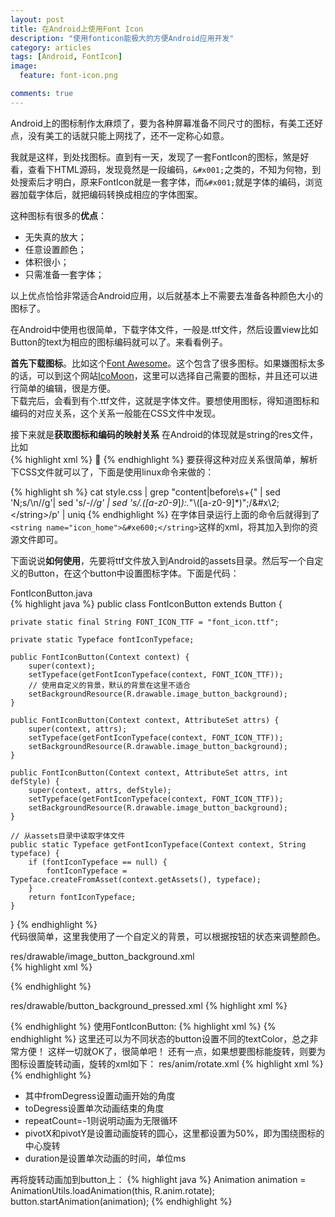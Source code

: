 ```yaml
---                                                                             
layout: post
title: 在Android上使用Font Icon
description: "使用fonticon能极大的方便Android应用开发"
category: articles
tags: [Android, FontIcon]
image:
  feature: font-icon.png

comments: true  
---
```


Android上的图标制作太麻烦了，要为各种屏幕准备不同尺寸的图标，有美工还好点，没有美工的话就只能上网找了，还不一定称心如意。  

我就是这样，到处找图标。直到有一天，发现了一套FontIcon的图标，煞是好看，查看下HTML源码，发现竟然是一段编码，`&#x001;`之类的，不知为何物，到处搜索后才明白，原来FontIcon就是一套字体，而`&#x001;`就是字体的编码，浏览器加载字体后，就把编码转换成相应的字体图案。

这种图标有很多的**优点**：

* 无失真的放大；
* 任意设置颜色；
* 体积很小；
* 只需准备一套字体；

以上优点恰恰非常适合Android应用，以后就基本上不需要去准备各种颜色大小的图标了。

在Android中使用也很简单，下载字体文件，一般是.ttf文件，然后设置view比如Button的text为相应的图标编码就可以了。来看看例子。

**首先下载图标**。比如这个[Font Awesome](http://www.bootcss.com/p/font-awesome)。这个包含了很多图标。如果嫌图标太多的话，可以到这个网站[IcoMoon](http://icomoon.io/app/#/select)，这里可以选择自己需要的图标，并且还可以进行简单的编辑，很是方便。  
下载完后，会看到有个.ttf文件，这就是字体文件。要想使用图标，得知道图标和编码的对应关系，这个关系一般能在CSS文件中发现。

接下来就是**获取图标和编码的映射关系**
在Android的体现就是string的res文件，比如  
{% highlight xml %}
<string name="icon_home">&#xe600;</string>
{% endhighlight %}
要获得这种对应关系很简单，解析下CSS文件就可以了，下面是使用linux命令来做的：

{% highlight sh %}
cat style.css | grep "content\|before\s\+{" | sed 'N;s/\n//g'| sed 's/-/_/g' | sed 's/\.\([a-z0-9_]*\):.*"\\\([a-z0-9]*\)";/<string name="\1">\&#x\2;<\/string>/p' | uniq
{% endhighlight %}
在字体目录运行上面的命令后就得到了`<string name="icon_home">&#xe600;</string>`这样的xml，将其加入到你的资源文件即可。 

下面说说**如何使用**，先要将ttf文件放入到Android的assets目录。然后写一个自定义的Button，在这个button中设置图标字体。下面是代码：

FontIconButton.java  
{% highlight java %}
public class FontIconButton extends Button {

    private static final String FONT_ICON_TTF = "font_icon.ttf";

    private static Typeface fontIconTypeface;

    public FontIconButton(Context context) {
        super(context);
        setTypeface(getFontIconTypeface(context, FONT_ICON_TTF));
        // 使用自定义的背景，默认的背景在这里不适合
        setBackgroundResource(R.drawable.image_button_background);
    }

    public FontIconButton(Context context, AttributeSet attrs) {
        super(context, attrs);
        setTypeface(getFontIconTypeface(context, FONT_ICON_TTF));
        setBackgroundResource(R.drawable.image_button_background);
    }

    public FontIconButton(Context context, AttributeSet attrs, int defStyle) {
        super(context, attrs, defStyle);
        setTypeface(getFontIconTypeface(context, FONT_ICON_TTF));
        setBackgroundResource(R.drawable.image_button_background);
    }

    // 从assets目录中读取字体文件
    public static Typeface getFontIconTypeface(Context context, String typeface) {
        if (fontIconTypeface == null) {
            fontIconTypeface = Typeface.createFromAsset(context.getAssets(), typeface);
        }
        return fontIconTypeface;
    }
}
{% endhighlight %}  
代码很简单，这里我使用了一个自定义的背景，可以根据按钮的状态来调整颜色。

res/drawable/image_button_background.xml  
{% highlight xml %}
<?xml version="1.0" encoding="utf-8"?>
<selector xmlns:android="http://schemas.android.com/apk/res/android">
    <item android:state_pressed="true" android:drawable="@drawable/button_background_pressed"/>
    <item android:drawable="@android:color/transparent"/>
</selector>
{% endhighlight %}

res/drawable/button_background_pressed.xml
{% highlight xml %}
<?xml version="1.0" encoding="utf-8"?>
<shape xmlns:android="http://schemas.android.com/apk/res/android">
    <gradient
            android:angle="270"
            android:endColor="#3498db"
            android:startColor="#2980b9"/>
    <corners android:radius="2dp"/>
</shape>
{% endhighlight %}
使用FontIconButton:
{% highlight xml %}
<com.liba.android.view.FontIconButton
            android:id="@+id/action_smile"
            android:text="@string/icon_smile"
            android:textColor="@color/font_icon_color_holo_light"
            android:textSize="24sp"
            android:padding="0dp"
            android:layout_width="40dp"
            android:layout_height="40dp" />
{% endhighlight %}
这里还可以为不同状态的button设置不同的textColor，总之非常方便！  
这样一切就OK了，很简单吧！
还有一点，如果想要图标能旋转，则要为图标设置旋转动画，旋转的xml如下：  
res/anim/rotate.xml
{% highlight xml %}
<?xml version="1.0" encoding="utf-8"?>
<set xmlns:android="http://schemas.android.com/apk/res/android"
    android:interpolator="@android:anim/linear_interpolator">
    <rotate
        android:fromDegrees="0"
        android:toDegrees="360"
        android:repeatCount="-1"
        android:pivotX="50%"
        android:pivotY="50%"
        android:duration="1000"/>
</set>
{% endhighlight %}

* 其中fromDegress设置动画开始的角度
* toDegress设置单次动画结束的角度
* repeatCount=-1则说明动画为无限循环
* pivotX和pivotY是设置动画旋转的圆心，这里都设置为50%，即为围绕图标的中心旋转
* duration是设置单次动画的时间，单位ms

再将旋转动画加到button上：
{% highlight java %}
Animation animation = AnimationUtils.loadAnimation(this, R.anim.rotate);
button.startAnimation(animation);
{% endhighlight %}
